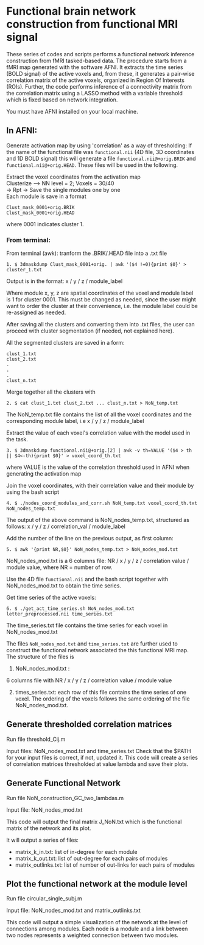# Functional brain network construction from functional MRI signal
These series of codes and scripts performs a functional network inference construction from fMRI tasked-based data. The procedure starts from a fMRI map generated with the software AFNI. It extracts the time series (BOLD signal) of the active voxels and, from these, it generates a pair-wise correlation matrix of the active voxels, organized in Region Of Interests (ROIs). Further, the code performs inference of a connectivity matrix from the correlation matrix using a LASSO method with a variable threshold which is fixed based on network integration.

You must have AFNI installed on your local machine.

## In AFNI:

Generate activation map by using 'correlation' as a way of thresholding:
If the name of the functional file was `functional.nii` (4D file, 3D coordinates
and 1D BOLD signal) this will generate a file  `functional.nii@+orig.BRIK` and
`functional.nii@+orig.HEAD`. These files
will be used in the following.

Extract the voxel coordinates from the activation map <br/>
Clusterize --> NN level = 2; Voxels = 30/40<br/>
-> Rpt -> Save the single modules one by one<br/>
Each module is save in a format
```
Clust_mask_0001+orig.BRIK
Clust_mask_0001+orig.HEAD
```
where 0001 indicates cluster 1.<br/>

### From terminal:

From terminal (awk): tranform the .BRIK/.HEAD file into a .txt file
```
1. $ 3dmaskdump Clust_mask_0001+orig. | awk '($4 !=0){print $0}' > cluster_1.txt
```
Output is in the format: x / y / z / module_label

Where module x, y, z are spatial coordinates of the voxel and module label is 1 for cluster 0001. This must be changed as needed, since the user might want to order the cluster at their convenience, i.e. the module label could be re-assigned as needed.

After saving all the clusters and converting them into .txt files, the user can proceed with cluster segmentation (if needed, not explained here).

All the segmented clusters are saved in a form:
```
clust_1.txt
clust_2.txt
.
.
.
clust_n.txt
```
Merge together all the clusters with
```
2. $ cat clust_1.txt clust_2.txt ... clust_n.txt > NoN_temp.txt
```
The NoN_temp.txt file contains the list of all the voxel coordinates and the corresponding module label, i.e x / y / z / module_label

Extract the value of each voxel's correlation value with the model used in the task.

```
3. $ 3dmaskdump functional.nii@+orig.[2] | awk -v th=VALUE '($4 > th || $4<-th){print $0}' > voxel_coord_th.txt
```

where VALUE is the value of the correlation threshold used in AFNI when generating the activation map

Join the voxel coordinates, with their correlation value and their module by using the bash script

```
4. $ ./nodes_coord_modules_and_corr.sh NoN_temp.txt voxel_coord_th.txt NoN_nodes_temp.txt
```

The output of the above command is NoN_nodes_temp.txt, structured as follows: x / y / z / correlation_val / module_label

Add the number of the line on the previous output, as first column:

```
5. $ awk '{print NR,$0}' NoN_nodes_temp.txt > NoN_nodes_mod.txt
```

NoN_nodes_mod.txt is a 6 columns file: NR / x / y / z / correlation value / module value, where NR = number of row.

Use the 4D file `functional.nii` and the bash script together with NoN_nodes_mod.txt to obtain the time series.

Get time series of the active voxels:

```
6. $ ./get_act_time_series.sh NoN_nodes_mod.txt letter_preprocessed.nii time_series.txt
```

The time_series.txt file contains the time series for each voxel in NoN_nodes_mod.txt

The files `NoN_nodes_mod.txt` and `time_series.txt` are further used to construct the functional network
associated the this functional MRI map. The structure of the files is

1. NoN_nodes_mod.txt :

6 columns file with NR / x / y / z / correlation value / module value


2. times_series.txt:
each row of this file contains the time series of one voxel. The ordering of the voxels follows the same ordering of the file NoN_nodes_mod.txt.

## Generate thresholded correlation matrices
Run file threshold_Cij.m

Input files: NoN_nodes_mod.txt and time_series.txt
Check that the $PATH for your input files is correct, if not, updated it. This code will create a series of correlation matrices thresholded at value lambda and save their plots.

## Generate Functional Network
Run file NoN_construction_GC_two_lambdas.m

Input file: NoN_nodes_mod.txt

This code will output the final matrix J_NoN.txt which is the functional matrix of the network and its plot.

It will output a series of files:
- matrix_k_in.txt: list of in-degree for each module
- matrix_k_out.txt: list of out-degree for each pairs of modules
- matrix_outlinks.txt: list of number of out-links for each pairs of modules

## Plot the functional network at the module level

Run file circular_single_subj.m

Input file: NoN_nodes_mod.txt and matrix_outlinks.txt

This code will output a simple visualization of the network at the level of connections among modules. Each node is a module and a link between two nodes represents a weighted connection between two modules.
